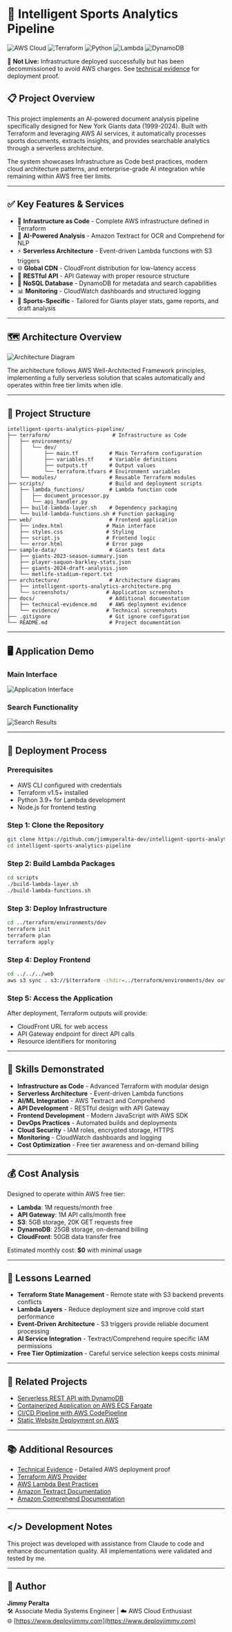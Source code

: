 # 🏈 Intelligent Sports Analytics Pipeline

![AWS Cloud](https://img.shields.io/badge/AWS-%23FF9900.svg?style=for-the-badge&logo=amazon-aws&logoColor=white)
![Terraform](https://img.shields.io/badge/Terraform-7B42BC?style=for-the-badge&logo=terraform&logoColor=white)
![Python](https://img.shields.io/badge/Python-3776AB?style=for-the-badge&logo=python&logoColor=white)
![Lambda](https://img.shields.io/badge/Lambda-FF9900?style=for-the-badge&logo=aws-lambda&logoColor=white)
![DynamoDB](https://img.shields.io/badge/DynamoDB-4053D6?style=for-the-badge&logo=amazon-dynamodb&logoColor=white)

🔗 **Not Live:** Infrastructure deployed successfully but has been decommissioned to avoid AWS charges. See [technical evidence](docs/technical-evidence.md) for deployment proof.

## 📋 Project Overview

This project implements an AI-powered document analysis pipeline specifically designed for New York Giants data (1999-2024). Built with Terraform and leveraging AWS AI services, it automatically processes sports documents, extracts insights, and provides searchable analytics through a serverless architecture.

The system showcases Infrastructure as Code best practices, modern cloud architecture patterns, and enterprise-grade AI integration while remaining within AWS free tier limits.

---

## ✅ Key Features & Services

- 🚀 **Infrastructure as Code** - Complete AWS infrastructure defined in Terraform
- 🤖 **AI-Powered Analysis** - Amazon Textract for OCR and Comprehend for NLP
- ⚡ **Serverless Architecture** - Event-driven Lambda functions with S3 triggers
- 🌐 **Global CDN** - CloudFront distribution for low-latency access
- 🔐 **RESTful API** - API Gateway with proper resource structure
- 💾 **NoSQL Database** - DynamoDB for metadata and search capabilities
- 📊 **Monitoring** - CloudWatch dashboards and structured logging
- 🎯 **Sports-Specific** - Tailored for Giants player stats, game reports, and draft analysis

---

## 🗺️ Architecture Overview

![Architecture Diagram](architecture/intelligent-sports-analytics-architecture.png)

The architecture follows AWS Well-Architected Framework principles, implementing a fully serverless solution that scales automatically and operates within free tier limits when idle.

---

## 📁 Project Structure

```
intelligent-sports-analytics-pipeline/
├── terraform/                    # Infrastructure as Code
│   ├── environments/
│   │   └── dev/
│   │       ├── main.tf          # Main Terraform configuration
│   │       ├── variables.tf     # Variable definitions
│   │       ├── outputs.tf       # Output values
│   │       └── terraform.tfvars # Environment variables
│   └── modules/                 # Reusable Terraform modules
├── scripts/                     # Build and deployment scripts
│   ├── lambda_functions/        # Lambda function code
│   │   ├── document_processor.py
│   │   └── api_handler.py
│   ├── build-lambda-layer.sh    # Dependency packaging
│   └── build-lambda-functions.sh # Function packaging
├── web/                         # Frontend application
│   ├── index.html              # Main interface
│   ├── styles.css              # Styling
│   ├── script.js               # Frontend logic
│   └── error.html              # Error page
├── sample-data/                 # Giants test data
│   ├── giants-2023-season-summary.json
│   ├── player-saquon-barkley-stats.json
│   ├── giants-2024-draft-analysis.json
│   └── metlife-stadium-report.txt
├── architecture/                # Architecture diagrams
│   ├── intelligent-sports-analytics-architecture.png
│   └── screenshots/            # Application screenshots
├── docs/                        # Additional documentation
│   ├── technical-evidence.md    # AWS deployment evidence
│   └── evidence/               # Technical screenshots
├── .gitignore                   # Git ignore configuration
└── README.md                    # Project documentation
```

---

## 🖥️ Application Demo

### Main Interface
![Application Interface](architecture/screenshots/giants-analytics-main-interface.png)

### Search Functionality
![Search Results](architecture/screenshots/giants-analytics-search-results.png)

---

## 🚀 Deployment Process

### Prerequisites

- AWS CLI configured with credentials
- Terraform v1.5+ installed
- Python 3.9+ for Lambda development
- Node.js for frontend testing

### Step 1: Clone the Repository

```bash
git clone https://github.com/jimmyperalta-dev/intelligent-sports-analytics-pipeline.git
cd intelligent-sports-analytics-pipeline
```

### Step 2: Build Lambda Packages

```bash
cd scripts
./build-lambda-layer.sh
./build-lambda-functions.sh
```

### Step 3: Deploy Infrastructure

```bash
cd ../terraform/environments/dev
terraform init
terraform plan
terraform apply
```

### Step 4: Deploy Frontend

```bash
cd ../../../web
aws s3 sync . s3://$(terraform -chdir=../terraform/environments/dev output -raw website_bucket_name)
```

### Step 5: Access the Application

After deployment, Terraform outputs will provide:
- CloudFront URL for web access
- API Gateway endpoint for direct API calls
- Resource identifiers for monitoring

---

## 🧠 Skills Demonstrated

- **Infrastructure as Code** - Advanced Terraform with modular design
- **Serverless Architecture** - Event-driven Lambda functions
- **AI/ML Integration** - AWS Textract and Comprehend
- **API Development** - RESTful design with API Gateway
- **Frontend Development** - Modern JavaScript with AWS SDK
- **DevOps Practices** - Automated builds and deployments
- **Cloud Security** - IAM roles, encrypted storage, HTTPS
- **Monitoring** - CloudWatch dashboards and logging
- **Cost Optimization** - Free tier awareness and on-demand billing

---

## 💰 Cost Analysis

Designed to operate within AWS free tier:

- **Lambda**: 1M requests/month free
- **API Gateway**: 1M API calls/month free
- **S3**: 5GB storage, 20K GET requests free
- **DynamoDB**: 25GB storage, on-demand billing
- **CloudFront**: 50GB data transfer free

Estimated monthly cost: **$0** with minimal usage

---

## 📝 Lessons Learned

- **Terraform State Management** - Remote state with S3 backend prevents conflicts
- **Lambda Layers** - Reduce deployment size and improve cold start performance
- **Event-Driven Architecture** - S3 triggers provide reliable document processing
- **AI Service Integration** - Textract/Comprehend require specific IAM permissions
- **Free Tier Optimization** - Careful service selection keeps costs minimal

---

## 🔗 Related Projects

- [Serverless REST API with DynamoDB](https://github.com/jimmyperalta-dev/aws-serverless-dynamodb-api)
- [Containerized Application on AWS ECS Fargate](https://github.com/jimmyperalta-dev/aws-ecs-fargate-application)
- [CI/CD Pipeline with AWS CodePipeline](https://github.com/jimmyperalta-dev/aws-cicd-pipeline-infrastructure)
- [Static Website Deployment on AWS](https://github.com/jimmyperalta-dev/aws-s3-static-website)

---

## 📚 Additional Resources

- [Technical Evidence](docs/technical-evidence.md) - Detailed AWS deployment proof
- [Terraform AWS Provider](https://registry.terraform.io/providers/hashicorp/aws/latest)
- [AWS Lambda Best Practices](https://docs.aws.amazon.com/lambda/latest/dg/best-practices.html)
- [Amazon Textract Documentation](https://docs.aws.amazon.com/textract/)
- [Amazon Comprehend Documentation](https://docs.aws.amazon.com/comprehend/)

---

## </> Development Notes

This project was developed with assistance from Claude to code and enhance documentation quality. All implementations were validated and tested by me.

---

## 👤 Author

**Jimmy Peralta**  
🛠️ Associate Media Systems Engineer | ☁️ AWS Cloud Enthusiast  
🌐 [https://www.deployjimmy.com](https://www.deployjimmy.com)
